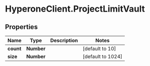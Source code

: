 # HyperoneClient.ProjectLimitVault

## Properties

Name | Type | Description | Notes
------------ | ------------- | ------------- | -------------
**count** | **Number** |  | [default to 10]
**size** | **Number** |  | [default to 1024]


